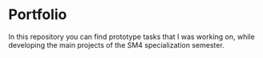 # Portfolio

In this repository you can find prototype tasks that I was working on, while developing the main projects of the SM4 specialization semester.

